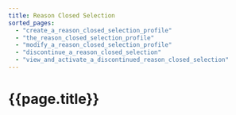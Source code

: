 ```yaml
---
title: Reason Closed Selection
sorted_pages:
  - "create_a_reason_closed_selection_profile"
  - "the_reason_closed_selection_profile"
  - "modify_a_reason_closed_selection_profile"
  - "discontinue_a_reason_closed_selection"
  - "view_and_activate_a_discontinued_reason_closed_selection"
---
```

# {{page.title}}
